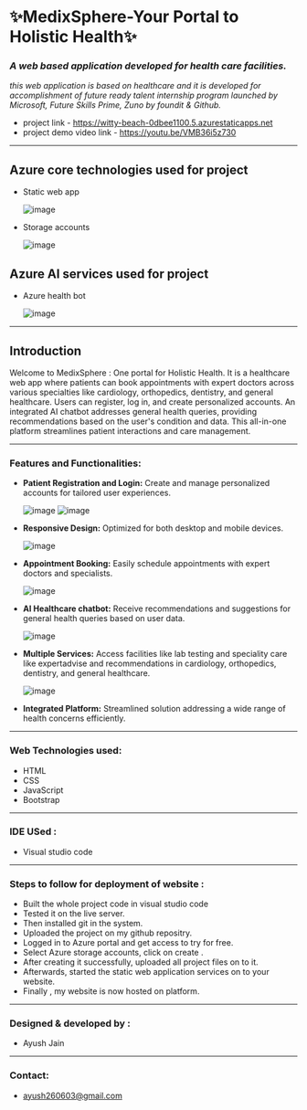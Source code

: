 # **✨MedixSphere-Your Portal to Holistic Health✨**


### _A web based application developed for health care facilities._

_this web application is based on healthcare and it is developed for accomplishment of future ready talent internship program launched by Microsoft, Future Skills Prime, Zuno by foundit & Github._
* project link - https://witty-beach-0dbee1100.5.azurestaticapps.net
* project demo video link - https://youtu.be/VMB36i5z730
___  
## Azure core technologies used for project

* Static web app

  ![image](https://github.com/Ayush260603/FRT-Project/assets/114318642/6957f06b-5503-4a2a-b0e9-b16d34951765)

* Storage accounts

  ![image](https://github.com/Ayush260603/FRT-Project/assets/114318642/3c3f8874-c2c6-4e2a-8a50-8ef1342413b7)

  
## Azure AI services used for project

* Azure health bot

  ![image](https://github.com/Ayush260603/FRT-Project/assets/114318642/029fd47e-12cd-4d26-bbcb-91847f2b7355)

___
## Introduction
Welcome to MedixSphere : One portal for Holistic Health. It is a healthcare web app where patients can book appointments with expert doctors across various specialties like cardiology, orthopedics, dentistry, and general healthcare. Users can register, log in, and create personalized accounts. An integrated AI chatbot addresses general health queries, providing recommendations based on the user's condition and data. This all-in-one platform streamlines patient interactions and care management.
___
### Features and Functionalities:
* **Patient Registration and Login:** Create and manage personalized accounts for tailored user experiences.
  
  ![image](https://github.com/Ayush260603/FRT-Project/assets/114318642/2924a7d3-d207-41b9-8ecd-722dc5bd9b6a) ![image](https://github.com/Ayush260603/FRT-Project/assets/114318642/7bcc7e00-8c7c-4be5-8154-1f7e1f7e1aef)
* **Responsive Design:** Optimized for both desktop and mobile devices.
  
  ![image](https://github.com/Ayush260603/FRT-Project/assets/114318642/a196567f-7cc7-4772-ad4f-fe1d377e354c)

* **Appointment Booking:** Easily schedule appointments with expert doctors and specialists.
  
  ![image](https://github.com/Ayush260603/FRT-Project/assets/114318642/ee01c089-9575-4e06-ab92-5c5e69c9dbe4)

* **AI Healthcare chatbot:** Receive recommendations and suggestions for general health queries based on user data.
  
  ![image](https://github.com/Ayush260603/FRT-Project/assets/114318642/027d2e96-8127-4e8d-b320-4b9b9039d34b)

* **Multiple Services:** Access facilities like lab testing and speciality care like expertadvise and recommendations in cardiology, orthopedics, dentistry, and general healthcare.
  
  ![image](https://github.com/Ayush260603/FRT-Project/assets/114318642/3c8b7538-9607-49ae-855e-bab569080d88)

* **Integrated Platform:** Streamlined solution addressing a wide range of health concerns efficiently.
___
### Web Technologies used:
* HTML
* CSS
* JavaScript
* Bootstrap
___
### IDE USed :
* Visual studio code
___
### Steps to follow for deployment of website :
* Built the whole project code in visual studio code
* Tested it on the live server.
* Then installed git in the system.
* Uploaded the project on my github repositry.
* Logged in to Azure portal and get access to try for free.
* Select Azure storage accounts, click on create .
* After creating it successfully, uploaded all project files on to it.
* Afterwards, started the static web application services on to your website.
* Finally , my website is now hosted on platform.
___
### Designed & developed by :
* Ayush Jain
___
### Contact:
* ayush260603@gmail.com
